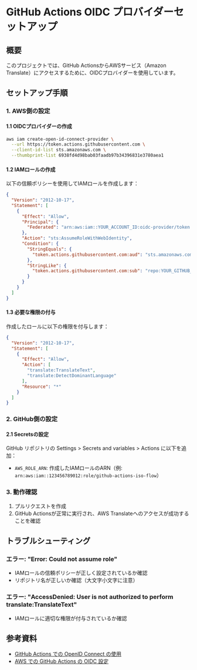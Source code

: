# GitHub Actions OIDC プロバイダーセットアップ

## 概要
このプロジェクトでは、GitHub ActionsからAWSサービス（Amazon Translate）にアクセスするために、OIDCプロバイダーを使用しています。

## セットアップ手順

### 1. AWS側の設定

#### 1.1 OIDCプロバイダーの作成
```bash
aws iam create-open-id-connect-provider \
  --url https://token.actions.githubusercontent.com \
  --client-id-list sts.amazonaws.com \
  --thumbprint-list 6938fd4d98bab03faadb97b34396831e3780aea1
```

#### 1.2 IAMロールの作成
以下の信頼ポリシーを使用してIAMロールを作成します：

```json
{
  "Version": "2012-10-17",
  "Statement": [
    {
      "Effect": "Allow",
      "Principal": {
        "Federated": "arn:aws:iam::YOUR_ACCOUNT_ID:oidc-provider/token.actions.githubusercontent.com"
      },
      "Action": "sts:AssumeRoleWithWebIdentity",
      "Condition": {
        "StringEquals": {
          "token.actions.githubusercontent.com:aud": "sts.amazonaws.com"
        },
        "StringLike": {
          "token.actions.githubusercontent.com:sub": "repo:YOUR_GITHUB_ORG/YOUR_REPO_NAME:*"
        }
      }
    }
  ]
}
```

#### 1.3 必要な権限の付与
作成したロールに以下の権限を付与します：

```json
{
  "Version": "2012-10-17",
  "Statement": [
    {
      "Effect": "Allow",
      "Action": [
        "translate:TranslateText",
        "translate:DetectDominantLanguage"
      ],
      "Resource": "*"
    }
  ]
}
```

### 2. GitHub側の設定

#### 2.1 Secretsの設定
GitHub リポジトリの Settings > Secrets and variables > Actions に以下を追加：

- `AWS_ROLE_ARN`: 作成したIAMロールのARN（例: `arn:aws:iam::123456789012:role/github-actions-iso-flow`）

### 3. 動作確認

1. プルリクエストを作成
2. GitHub Actionsが正常に実行され、AWS Translateへのアクセスが成功することを確認

## トラブルシューティング

### エラー: "Error: Could not assume role"
- IAMロールの信頼ポリシーが正しく設定されているか確認
- リポジトリ名が正しいか確認（大文字小文字に注意）

### エラー: "AccessDenied: User is not authorized to perform translate:TranslateText"
- IAMロールに適切な権限が付与されているか確認

## 参考資料
- [GitHub Actions での OpenID Connect の使用](https://docs.github.com/ja/actions/deployment/security-hardening-your-deployments/about-security-hardening-with-openid-connect)
- [AWS での GitHub Actions の OIDC 設定](https://aws.amazon.com/jp/blogs/security/use-iam-roles-to-connect-github-actions-to-actions-in-aws/)